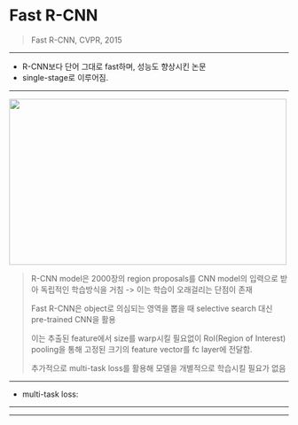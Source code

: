 # Fast R-CNN
> Fast R-CNN, CVPR, 2015
---
* R-CNN보다 단어 그대로 fast하며, 성능도 향상시킨 논문
* single-stage로 이루어짐.

---
<img src="https://github.com/mingii4922/object-detection/assets/79297596/c47bbdb7-afde-4b1a-94d9-792fbed69789" width="500" height="300">

> R-CNN model은 2000장의 region proposals를 CNN model의 입력으로 받아 독립적인 학습방식을 거침 -> 이는 학습이 오래걸리는 단점이 존재
>
> Fast R-CNN은 object로 의심되는 영역을 뽑을 때 selective search 대신 pre-trained CNN을 활용
>
> 이는 추출된 feature에서 size를 warp시킬 필요없이 RoI(Region of Interest) pooling을 통해 고정된 크기의 feature vector를 fc layer에 전달함.
>
> 추가적으로 multi-task loss를 활용해 모델을 개별적으로 학습시킬 필요가 없음

---
* multi-task loss:

---

---
